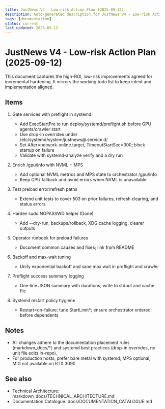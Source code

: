 ```yaml
---
title: JustNews V4 - Low-risk Action Plan (2025-09-12)
description: Auto-generated description for JustNews V4 - Low-risk Action Plan (2025-09-12)
tags: [documentation]
status: current
last_updated: 2025-09-12
---
```


# JustNews V4 - Low-risk Action Plan (2025-09-12)

This document captures the high-ROI, low-risk improvements agreed for incremental hardening. It mirrors the working todo list to keep intent and implementation aligned.

## Items

1. Gate services with preflight in systemd
   - Add ExecStartPre to run deploy/systemd/preflight.sh before GPU agents/crawler start
   - Use drop-in overrides under /etc/systemd/system/justnews@<instance>.service.d/
   - Set After=network-online.target, TimeoutStartSec=300; block startup on failure
   - Validate with systemd-analyze verify and a dry run

2. Enrich /gpu/info with NVML + MPS
   - Add optional NVML metrics and MPS state to orchestrator /gpu/info
   - Keep CPU fallback and avoid errors when NVML is unavailable

3. Test preload error/refresh paths
   - Extend unit tests to cover 503 on prior failures, refresh clearing, and status errors

4. Harden sudo NOPASSWD helper (Done)
   - Add --dry-run, backups/rollback, XDG cache logging, clearer outputs

5. Operator runbook for preload failures
   - Document common causes and fixes; link from README

6. Backoff and max-wait tuning
   - Unify exponential backoff and sane max wait in preflight and crawler

7. Preflight success summary logging
   - One-line JSON summary with durations; write to stdout and cache file

8. Systemd restart policy hygiene
   - Restart=on-failure; tune StartLimit*; ensure orchestrator ordered before dependents

## Notes
- All changes adhere to the documentation placement rules (markdown_docs/*) and systemd best practices (drop-in overrides, no unit file edits in-repo).
- For production hosts, prefer bare metal with systemd; MPS optional, MIG not available on RTX 3090.

## See also

- Technical Architecture: markdown_docs/TECHNICAL_ARCHITECTURE.md
- Documentation Catalogue: docs/DOCUMENTATION_CATALOGUE.md

